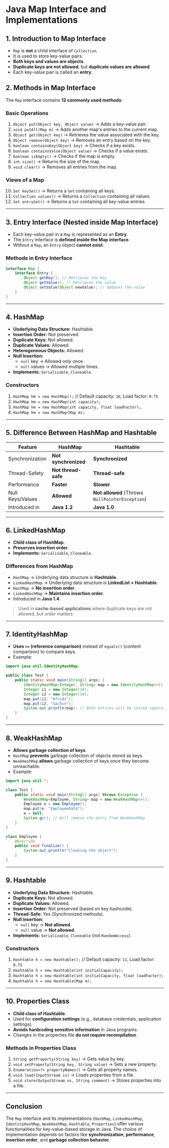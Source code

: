 # **Java Map Interface and Implementations**

## **1. Introduction to Map Interface**
- `Map` is **not** a child interface of `Collection`.
- It is used to store key-value pairs.
- **Both keys and values are objects**.
- **Duplicate keys are not allowed**, but **duplicate values are allowed**.
- Each key-value pair is called an **entry**.

## **2. Methods in Map Interface**
The `Map` interface contains **12 commonly used methods**:

### **Basic Operations**
1. `Object put(Object key, Object value)` → Adds a key-value pair.
2. `void putAll(Map m)` → Adds another map's entries to the current map.
3. `Object get(Object key)` → Retrieves the value associated with the key.
4. `Object remove(Object key)` → Removes an entry based on the key.
5. `boolean containsKey(Object key)` → Checks if a key exists.
6. `boolean containsValue(Object value)` → Checks if a value exists.
7. `boolean isEmpty()` → Checks if the map is empty.
8. `int size()` → Returns the size of the map.
9. `void clear()` → Removes all entries from the map.

### **Views of a Map**
10. `Set keySet()` → Returns a `Set` containing all keys.
11. `Collection values()` → Returns a `Collection` containing all values.
12. `Set entrySet()` → Returns a `Set` containing all key-value entries.

---

## **3. Entry Interface (Nested inside Map Interface)**
- Each key-value pair in a `Map` is represented as an **Entry**.
- The `Entry` interface is **defined inside the Map interface**.
- Without a `Map`, an `Entry` object **cannot exist**.

### **Methods in Entry Interface**
```java
interface Map {
    interface Entry {
        Object getKey(); // Retrieves the key
        Object getValue(); // Retrieves the value
        Object setValue(Object newValue); // Updates the value
    }
}
```

---

## **4. HashMap**
- **Underlying Data Structure:** Hashtable.
- **Insertion Order:** Not preserved.
- **Duplicate Keys:** Not allowed.
- **Duplicate Values:** Allowed.
- **Heterogeneous Objects:** Allowed.
- **Null Insertion:**
  - `null` key → Allowed only once.
  - `null` values → Allowed multiple times.
- **Implements:** `Serializable`, `Cloneable`.

### **Constructors**
1. `HashMap hm = new HashMap();` // Default capacity: `16`, Load factor: `0.75`
2. `HashMap hm = new HashMap(int capacity);`
3. `HashMap hm = new HashMap(int capacity, float loadFactor);`
4. `HashMap hm = new HashMap(Map m);`

---

## **5. Difference Between HashMap and Hashtable**
| Feature         | HashMap | Hashtable |
|---------------|---------|-----------|
| Synchronization | **Not synchronized** | **Synchronized** |
| Thread-Safety | **Not thread-safe** | **Thread-safe** |
| Performance | **Faster** | **Slower** |
| Null Keys/Values | **Allowed** | **Not allowed** (Throws `NullPointerException`) |
| Introduced in | **Java 1.2** | **Java 1.0** |

---

## **6. LinkedHashMap**
- **Child class of HashMap**.
- **Preserves insertion order**.
- **Implements:** `Serializable`, `Cloneable`.

### **Differences from HashMap**
- `HashMap` → Underlying data structure is **Hashtable**.
- `LinkedHashMap` → Underlying data structure is **LinkedList + Hashtable**.
- `HashMap` → **No insertion order**.
- `LinkedHashMap` → **Maintains insertion order**.
- Introduced in **Java 1.4**.

> Used in **cache-based applications** where duplicate keys are not allowed, but order matters.

---

## **7. IdentityHashMap**
- **Uses `==` (reference comparison)** instead of `equals()` (content comparison) to compare keys.
- Example:

```java
import java.util.IdentityHashMap;

public class Test {
    public static void main(String[] args) {
        IdentityHashMap<Integer, String> map = new IdentityHashMap<>();
        Integer i1 = new Integer(10);
        Integer i2 = new Integer(10);
        map.put(i1, "Afridi");
        map.put(i2, "Sachin");
        System.out.println(map); // Both entries will be stored separately.
    }
}
```

---

## **8. WeakHashMap**
- **Allows garbage collection of keys**.
- `HashMap` **prevents** garbage collection of objects stored as keys.
- `WeakHashMap` **allows** garbage collection of keys once they become unreachable.
- Example:

```java
import java.util.*;

class Test {
    public static void main(String[] args) throws Exception {
        WeakHashMap<Employee, String> map = new WeakHashMap<>();
        Employee e = new Employee();
        map.put(e, "EmployeeData");
        e = null;
        System.gc(); // Will remove the entry from WeakHashMap
    }
}

class Employee {
    @Override
    public void finalize() {
        System.out.println("Cleaning the object");
    }
}
```

---

## **9. Hashtable**
- **Underlying Data Structure:** Hashtable.
- **Duplicate Keys:** Not allowed.
- **Duplicate Values:** Allowed.
- **Insertion Order:** Not preserved (based on key hashcode).
- **Thread-Safe:** Yes (Synchronized methods).
- **Null insertion:**
  - `null` key → **Not allowed**.
  - `null` value → **Not allowed**.
- **Implements:** `Serializable`, `Cloneable` (not `RandomAccess`).

### **Constructors**
1. `Hashtable h = new Hashtable();` // Default capacity: `11`, Load factor: `0.75`
2. `Hashtable h = new Hashtable(int initialCapacity);`
3. `Hashtable h = new Hashtable(int initialCapacity, float loadFactor);`
4. `Hashtable h = new Hashtable(Map m);`

---

## **10. Properties Class**
- **Child class of Hashtable**.
- Used for **configuration settings** (e.g., database credentials, application settings).
- **Avoids hardcoding sensitive information** in Java programs.
- Changes in the properties file **do not require recompilation**.

### **Methods in Properties Class**
1. `String getProperty(String key)` → Gets value by key.
2. `void setProperty(String key, String value)` → Sets a new property.
3. `Enumeration<?> propertyNames()` → Gets all property names.
4. `void load(InputStream is)` → Loads properties from a file.
5. `void store(OutputStream os, String comment)` → Stores properties into a file.

---

## **Conclusion**
The `Map` interface and its implementations (`HashMap`, `LinkedHashMap`, `IdentityHashMap`, `WeakHashMap`, `Hashtable`, `Properties`) offer various functionalities for key-value-based storage in Java. The choice of implementation depends on factors like **synchronization**, **performance**, **insertion order**, and **garbage collection behavior**.

